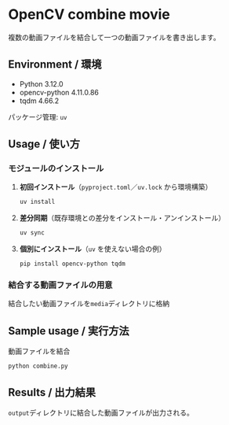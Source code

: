 # OpenCV combine movie
複数の動画ファイルを結合して一つの動画ファイルを書き出します。

## Environment / 環境

- Python 3.12.0
- opencv-python 4.11.0.86
- tqdm 4.66.2

パッケージ管理: `uv`

## Usage / 使い方

### モジュールのインストール

1. **初回インストール**（`pyproject.toml`／`uv.lock` から環境構築）  
   ```bash
   uv install
   ```

2. **差分同期**（既存環境との差分をインストール・アンインストール）  
   ```bash
   uv sync
   ```

3. **個別にインストール**（`uv` を使えない場合の例）
   ```
   pip install opencv-python tqdm
   ```

### 結合する動画ファイルの用意

結合したい動画ファイルを`media`ディレクトリに格納

## Sample usage / 実行方法

動画ファイルを結合

```
python combine.py
```

## Results / 出力結果

`output`ディレクトリに結合した動画ファイルが出力される。
